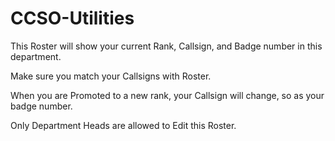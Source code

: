 # CCSO-Utilities
This Roster will show your current Rank, Callsign, and Badge number in this department.

Make sure you match your Callsigns with Roster.

When you are Promoted to a new rank, your Callsign will change, so as your badge number.

Only Department Heads are allowed to Edit this Roster.
